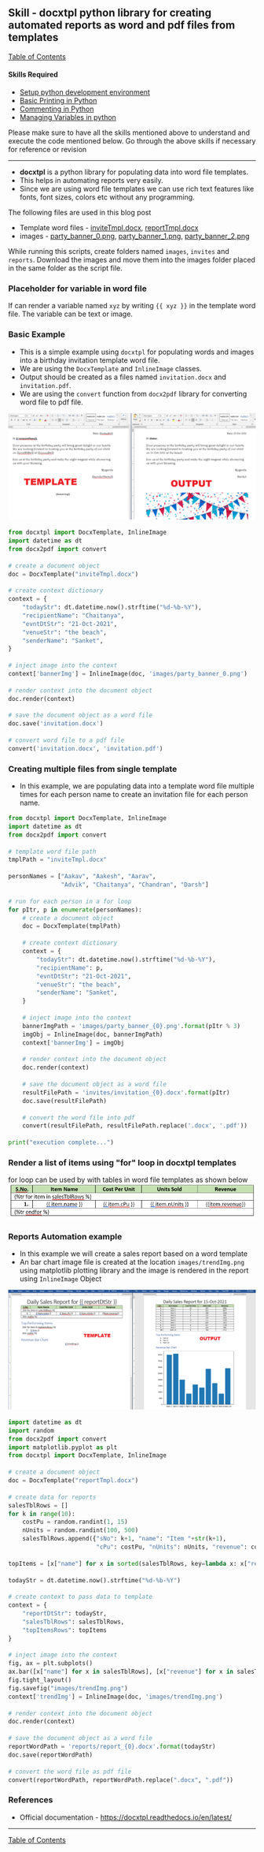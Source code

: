 ## Skill - docxtpl python library for creating automated reports as word and pdf files from templates

[Table of Contents](https://nagasudhir.blogspot.com/2020/04/taming-python-table-of-contents.html)

#### Skills Required
* [Setup python development environment](https://nagasudhir.blogspot.com/2020/04/setup-python-development-environment_14.html)
* [Basic Printing in Python](https://nagasudhir.blogspot.com/2020/04/basic-printing-in-python.html)
* [Commenting in Python](https://nagasudhir.blogspot.com/2020/04/comments-in-python.html)
* [Managing Variables in python](https://nagasudhir.blogspot.com/2020/04/managing-variables-in-python.html)

Please make sure to have all the skills mentioned above to understand and execute the code mentioned below. Go through the above skills if necessary for reference or revision

<hr/>

* **docxtpl** is a python library for populating data into word file templates.
* This helps in automating reports very easily. 
* Since we are using word file templates we can use rich text features like fonts, font sizes, colors etc without any programming.

The following files are used in this blog post
* Template word files - [inviteTmpl.docx](https://github.com/nagasudhirpulla/taming_python/raw/master/blog/skills/assets/data/inviteTmpl.docx), [reportTmpl.docx](https://github.com/nagasudhirpulla/taming_python/raw/master/blog/skills/assets/data/reportTmpl.docx)
* images - [party_banner_0.png](https://github.com/nagasudhirpulla/taming_python/raw/master/blog/skills/assets/img/party_banner_0.png), [party_banner_1.png](https://github.com/nagasudhirpulla/taming_python/raw/master/blog/skills/assets/img/party_banner_1.png), [party_banner_2.png](https://github.com/nagasudhirpulla/taming_python/raw/master/blog/skills/assets/img/party_banner_2.png)

While running this scripts, create folders named ```images```, ```invites``` and ```reports```. Download the images and move them into the images folder placed in the same folder as the script file.

### Placeholder for variable in word file
If can render a variable named ```xyz``` by writing ```{{ xyz }}``` in the template word file. The variable can be text or image.

### Basic Example
* This is a simple example using ```docxtpl``` for populating words and images into a birthday invitation template word file. 
* We are using the ```DocxTemplate``` and ```InlineImage``` classes.
* Output should be created as a files named ```invitation.docx``` and ```invitation.pdf```.
* We are using the ```convert``` function from ```docx2pdf``` library for converting word file to pdf file.

![docxtpl_invitation_demo](https://github.com/nagasudhirpulla/taming_python/raw/master/blog/skills/assets/img/docxtpl_invitation_demo.png)
```python
from docxtpl import DocxTemplate, InlineImage
import datetime as dt
from docx2pdf import convert

# create a document object
doc = DocxTemplate("inviteTmpl.docx")

# create context dictionary
context = {
    "todayStr": dt.datetime.now().strftime("%d-%b-%Y"),
    "recipientName": "Chaitanya",
    "evntDtStr": "21-Oct-2021",
    "venueStr": "the beach",
    "senderName": "Sanket",
}

# inject image into the context
context['bannerImg'] = InlineImage(doc, 'images/party_banner_0.png')

# render context into the document object
doc.render(context)

# save the document object as a word file
doc.save('invitation.docx')

# convert word file to a pdf file
convert('invitation.docx', 'invitation.pdf')
```

### Creating multiple files from single template
* In this example, we are populating  data into a template word file multiple times for each person name to create an invitation file for each person name.
```python
from docxtpl import DocxTemplate, InlineImage
import datetime as dt
from docx2pdf import convert

# template word file path
tmplPath = "inviteTmpl.docx"

personNames = ["Aakav", "Aakesh", "Aarav",
               "Advik", "Chaitanya", "Chandran", "Darsh"]

# run for each person in a for loop
for pItr, p in enumerate(personNames):
    # create a document object
    doc = DocxTemplate(tmplPath)

    # create context dictionary
    context = {
        "todayStr": dt.datetime.now().strftime("%d-%b-%Y"),
        "recipientName": p,
        "evntDtStr": "21-Oct-2021",
        "venueStr": "the beach",
        "senderName": "Sanket",
    }

    # inject image into the context
    bannerImgPath = 'images/party_banner_{0}.png'.format(pItr % 3)
    imgObj = InlineImage(doc, bannerImgPath)
    context['bannerImg'] = imgObj

    # render context into the document object
    doc.render(context)

    # save the document object as a word file
    resultFilePath = 'invites/invitation_{0}.docx'.format(pItr)
    doc.save(resultFilePath)

    # convert the word file into pdf
    convert(resultFilePath, resultFilePath.replace('.docx', '.pdf'))

print("execution complete...")
``` 

### Render a list of items using "for" loop in docxtpl templates
for loop can be used by with tables in word file templates as shown below
![docxtpl_for_loop_demo](https://github.com/nagasudhirpulla/taming_python/raw/master/blog/skills/assets/img/docxtpl_for_loop_demo.png)
### Reports Automation example
* In this example we will create a sales report based on a word template
* An bar chart image file is created at the location ```images/trendImg.png``` using matplotlib plotting library and the image is rendered in the report using ```InlineImage``` Object

![docxtpl_reports_demo](https://github.com/nagasudhirpulla/taming_python/raw/master/blog/skills/assets/img/docxtpl_reports_demo.png)
```python
import datetime as dt
import random
from docx2pdf import convert
import matplotlib.pyplot as plt
from docxtpl import DocxTemplate, InlineImage

# create a document object
doc = DocxTemplate("reportTmpl.docx")

# create data for reports
salesTblRows = []
for k in range(10):
    costPu = random.randint(1, 15)
    nUnits = random.randint(100, 500)
    salesTblRows.append({"sNo": k+1, "name": "Item "+str(k+1),
                         "cPu": costPu, "nUnits": nUnits, "revenue": costPu*nUnits})

topItems = [x["name"] for x in sorted(salesTblRows, key=lambda x: x["revenue"], reverse=True)][0:3]

todayStr = dt.datetime.now().strftime("%d-%b-%Y")

# create context to pass data to template
context = {
    "reportDtStr": todayStr,
    "salesTblRows": salesTblRows,
    "topItemsRows": topItems
}

# inject image into the context
fig, ax = plt.subplots()
ax.bar([x["name"] for x in salesTblRows], [x["revenue"] for x in salesTblRows])
fig.tight_layout()
fig.savefig("images/trendImg.png")
context['trendImg'] = InlineImage(doc, 'images/trendImg.png')

# render context into the document object
doc.render(context)

# save the document object as a word file
reportWordPath = 'reports/report_{0}.docx'.format(todayStr)
doc.save(reportWordPath)

# convert the word file as pdf file
convert(reportWordPath, reportWordPath.replace(".docx", ".pdf"))
```

### References
* Official documentation - https://docxtpl.readthedocs.io/en/latest/

<hr/>

[Table of Contents](https://nagasudhir.blogspot.com/2020/04/taming-python-table-of-contents.html)



<!--stackedit_data:
eyJoaXN0b3J5IjpbMzQ2NDAyMDU4LDEyNzQ5NTI2NjYsNzcxMT
MzMDM3LC02Mjg0OTc1OTIsLTk2MjkyMDA0LDE3MDU1MjcwMDYs
MTk3OTE1NDY5OSwxNzIwMTQ2NjcwLDc1ODQzMDcwOCwxODM4Mz
I0OTU3LC04OTM5OTYxOTYsMTg0MDg3NTY3N119
-->